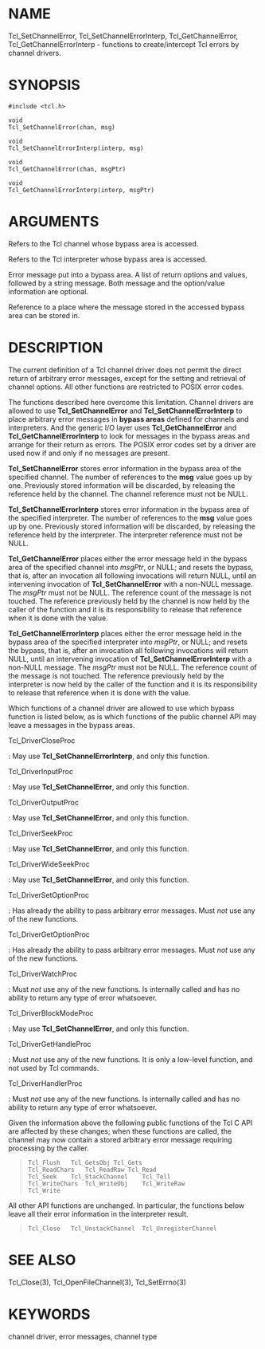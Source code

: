 # NAME

Tcl_SetChannelError, Tcl_SetChannelErrorInterp, Tcl_GetChannelError,
Tcl_GetChannelErrorInterp - functions to create/intercept Tcl errors by
channel drivers.

# SYNOPSIS

    #include <tcl.h>

    void
    Tcl_SetChannelError(chan, msg)

    void
    Tcl_SetChannelErrorInterp(interp, msg)

    void
    Tcl_GetChannelError(chan, msgPtr)

    void
    Tcl_GetChannelErrorInterp(interp, msgPtr)

# ARGUMENTS

Refers to the Tcl channel whose bypass area is accessed.

Refers to the Tcl interpreter whose bypass area is accessed.

Error message put into a bypass area. A list of return options and
values, followed by a string message. Both message and the option/value
information are optional.

Reference to a place where the message stored in the accessed bypass
area can be stored in.

# DESCRIPTION

The current definition of a Tcl channel driver does not permit the
direct return of arbitrary error messages, except for the setting and
retrieval of channel options. All other functions are restricted to
POSIX error codes.

The functions described here overcome this limitation. Channel drivers
are allowed to use **Tcl_SetChannelError** and
**Tcl_SetChannelErrorInterp** to place arbitrary error messages in
**bypass areas** defined for channels and interpreters. And the generic
I/O layer uses **Tcl_GetChannelError** and **Tcl_GetChannelErrorInterp**
to look for messages in the bypass areas and arrange for their return as
errors. The POSIX error codes set by a driver are used now if and only
if no messages are present.

**Tcl_SetChannelError** stores error information in the bypass area of
the specified channel. The number of references to the **msg** value
goes up by one. Previously stored information will be discarded, by
releasing the reference held by the channel. The channel reference must
not be NULL.

**Tcl_SetChannelErrorInterp** stores error information in the bypass
area of the specified interpreter. The number of references to the
**msg** value goes up by one. Previously stored information will be
discarded, by releasing the reference held by the interpreter. The
interpreter reference must not be NULL.

**Tcl_GetChannelError** places either the error message held in the
bypass area of the specified channel into *msgPtr*, or NULL; and resets
the bypass, that is, after an invocation all following invocations will
return NULL, until an intervening invocation of **Tcl_SetChannelError**
with a non-NULL message. The *msgPtr* must not be NULL. The reference
count of the message is not touched. The reference previously held by
the channel is now held by the caller of the function and it is its
responsibility to release that reference when it is done with the value.

**Tcl_GetChannelErrorInterp** places either the error message held in
the bypass area of the specified interpreter into *msgPtr*, or NULL; and
resets the bypass, that is, after an invocation all following
invocations will return NULL, until an intervening invocation of
**Tcl_SetChannelErrorInterp** with a non-NULL message. The *msgPtr* must
not be NULL. The reference count of the message is not touched. The
reference previously held by the interpreter is now held by the caller
of the function and it is its responsibility to release that reference
when it is done with the value.

Which functions of a channel driver are allowed to use which bypass
function is listed below, as is which functions of the public channel
API may leave a messages in the bypass areas.

Tcl_DriverCloseProc

:   May use **Tcl_SetChannelErrorInterp**, and only this function.

Tcl_DriverInputProc

:   May use **Tcl_SetChannelError**, and only this function.

Tcl_DriverOutputProc

:   May use **Tcl_SetChannelError**, and only this function.

Tcl_DriverSeekProc

:   May use **Tcl_SetChannelError**, and only this function.

Tcl_DriverWideSeekProc

:   May use **Tcl_SetChannelError**, and only this function.

Tcl_DriverSetOptionProc

:   Has already the ability to pass arbitrary error messages. Must *not*
    use any of the new functions.

Tcl_DriverGetOptionProc

:   Has already the ability to pass arbitrary error messages. Must *not*
    use any of the new functions.

Tcl_DriverWatchProc

:   Must *not* use any of the new functions. Is internally called and
    has no ability to return any type of error whatsoever.

Tcl_DriverBlockModeProc

:   May use **Tcl_SetChannelError**, and only this function.

Tcl_DriverGetHandleProc

:   Must *not* use any of the new functions. It is only a low-level
    function, and not used by Tcl commands.

Tcl_DriverHandlerProc

:   Must *not* use any of the new functions. Is internally called and
    has no ability to return any type of error whatsoever.

Given the information above the following public functions of the Tcl C
API are affected by these changes; when these functions are called, the
channel may now contain a stored arbitrary error message requiring
processing by the caller.

>     Tcl_Flush   Tcl_GetsObj Tcl_Gets
>     Tcl_ReadChars   Tcl_ReadRaw Tcl_Read
>     Tcl_Seek    Tcl_StackChannel    Tcl_Tell
>     Tcl_WriteChars  Tcl_WriteObj    Tcl_WriteRaw
>     Tcl_Write

All other API functions are unchanged. In particular, the functions
below leave all their error information in the interpreter result.

>     Tcl_Close   Tcl_UnstackChannel  Tcl_UnregisterChannel

# SEE ALSO

Tcl_Close(3), Tcl_OpenFileChannel(3), Tcl_SetErrno(3)

# KEYWORDS

channel driver, error messages, channel type
